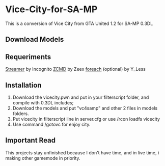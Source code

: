 # Vice-City-for-SA-MP
This is a conversion of Vice City from GTA United 1.2 for SA-MP 0.3DL

## Download Models

## Requeriments
[Streamer](http://forum.sa-mp.com/showthread.php?t=102865) by Incognito
[ZCMD](http://forum.sa-mp.com/showthread.php?t=91354) by Zeex
[foreach](http://forum.sa-mp.com/showthread.php?t=570868) (optional) by Y_Less

## Installation
1. Download the vicecity.pwn and put in your filterscript folder, and compile with 0.3DL includes;
2. Download the models and put "vc4samp" and other 2 files in models folders.
3. Put vicecity in filterscript line in server.cfg or use /rcon loadfs vicecity
4. Use command /gotovc for enjoy city.

## Important Read
This projects stay unfinished because I don't have time, and in live time, i making other gamemode in priority. 
